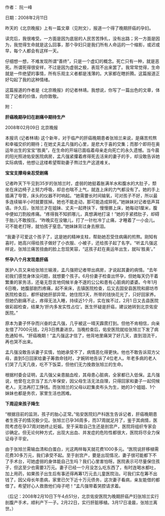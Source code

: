 
作者： 阮一峰

日期：2008年2月11日

昨天的《北京晚报》上有一篇文章（见附文），报道一个得了晚期肝癌的孕妇。

读完后，我很难受。一方面是因为底层的人民苦苦挣扎，没有出路；另一方面是因为，我觉得生命就是这么回事，那个孕妇只是我们所有人命运的一个缩影，或迟或早，每个人都会有这样一天。

仔细想一想，不难发现所谓“善终”，只是一个虚幻的概念。死亡只有一种，就是恶死。所谓死得很安祥，不过是因为虚弱之极，表现不出来罢了。我常常觉得，生命就是一件绝望的事情，所有乐观主义者都是浅薄的。大家都在瞎折腾。这篇报道正好勾起了我的这种情绪。

这篇报道的作者是《北京晚报》的记者林靖。我想说，你写了一篇出色的文章，体现了记者的价值，向你致敬。

附：

**肝癌晚期孕妇在剧痛中期待生产**

2008年02月09日 北京晚报

本报讯 (记者林靖) 这个新年，对于临产的肝癌晚期患者张旭兰来说，是痛苦煎熬和幸福交织的期待；在她丈夫孟凡强的心里，是悲大于喜的交集；而那个即将在奥运年出生的宝宝“胜奥”，在生命的开端已面临着母亲走向死亡的永久遗憾。当今晨的阳光照进佑安医院病房，孟凡强紧攥着疼得死去活来的妻子的手，却没敢告诉她实际病情，他想让这缕希望帮助妻子熬过生产这道难关。

**宝宝支撑母亲忍受剧痛**

记者昨天下午见到35岁的张旭兰时，虚弱的她挺着胀满羊水和腹水的大肚子，颓坐在床边椅子上努力呼吸，却总也喘不上气，就连上床的力气都没有了。她的手上插满了导管，床头的仪器不时响起。“她需要长时间输氧，可对孩子不好，所以最多连续输半小时就要拔掉。她也不能走动，那可能造成猝死。”她妹妹对记者低声耳语。许久后，张旭兰才在姐妹、丈夫一起搀扶下，慢慢挪上床，她每动1厘米，腹中便如刀割般疼痛。“疼得我不知抓哪儿，真想满地打滚！”她的手紧捂肚子，却碍于胎儿不敢按压。“昨晚实在没辙儿，打了一针杜冷丁止痛，才睡着了一小会儿。可不能老打呀，就怕孩子窒息。”她妹妹背过身去擦泪。

“我妻子可爱这个孩子了，这是她的精神支柱，帮助她忍受住病痛的煎熬。刚知有喜时，她高兴得给孩子做好了小衣服、小被子，还给孩子起了名字。“听孟凡强这样说，张旭兰痛苦扭曲的脸上忽现笑容，“这孩子赶在奥运年出生，就叫‘胜奥’。”

**怀孕八个月发现患肝癌**

医护人员又来给张旭兰输液，孟凡强把记者带出病房，才说起其妻的病情。“去年初我们感觉身体没问题，就想要个孩子。6月份妻子检查出怀孕，但她每天仍干着繁重的家务活，还毫无怨言地伺候半身不遂的公公和患有心脏病的婆婆。今年1月6日晚，她腹部剧烈疼痛，起不来床，去镇医院检查，后又去固安县医院和廊坊市医院检查后，都怀疑她肝部异常。她住院3天，所带的钱快花光了，只好回家养。但她仍剧痛不止，疼得无法入睡，持续近1个月，实在挨不过，2月1 日又去县医院做彩超检查，结果为‘肝内多发实性占位’。医生怀疑是肝癌，建议她转到北京佑安医院。”

原本为妻子怀孕而兴奋的孟凡强，几乎被这一晴天霹雳打到。但他不肯相信，向亲友借了7000元钱，2月3日携妻进京。当晚检查后，佑安医院就给张旭兰下发了病危通知书。“肝癌晚期！”孟凡强这才信了，他背地里痛哭了好几天，直到泪流干，再也哭不出来。

孟凡强没敢告诉妻子实情，怕她承受不了，病情恶化得更快。他也不敢告诉双方父母，直到5日回家给妻子筹救命钱时，才婉转地告诉了4位老人。年老多病的老人们哭了几天几夜，吃不下饭菜，但他们无力挽救张旭兰的生命。

根据村委会证明，孟凡强父亲患脑血栓，其母患心脏病，全家都已入低保。孟凡强说，他曾在北京当了五六年保安，因父母生活无法自理，只得回家和妻子一起伺候老人，无法再打工挣钱。而张旭兰的父母以赶集卖布头为生，她的3个姐姐、1个妹妹也都是务农，家里生活也困难。

**下周迎来孩子降生**

“根据目前的监测，孩子的胎心正常。”佑安医院妇产科医生告诉记者，肝癌晚期患者生孩子的情况极少见。张旭兰已孕36周多，而37周就足月了，鉴于其病情，医院考虑在孕37周对她终止妊娠。至于采取自己生还是剖宫产，医院将组织专家会诊确定。但无论何种方式，出现大出血、并发症的危险性都很大，医院将尽全力保证母子平安。

由于张旭兰需输血清和白蛋白，光这两样每天就花费1000多元。“医院说肝移植需花费30多万元，我们承受不起。至于剖宫产，要是出现情况，妻子很可能都下不了手术台，可她虚弱的身体能自己生吗？我们心里害怕呀。医院表示可尽量保住孩子，但这至少也需要3万元。妻子已经一个月没怎么吃东西了，有时连喝水都吐，加上用药，如果孩子出生后有事还得再筹1万元去儿童医院治。可我们实在筹不出钱了，因父母长年患病，家里已欠下近十万元债务，这次妻子看病，亲友能借的都借了。希望好心人救救他们母子吧！”孟凡强带着哭腔请求着。

（后记：2008年2月10日下午4点51分，北京佑安医院为晚期肝癌产妇张旭兰实行剖腹产手术，顺利产下一子。2月22日，实行肝脏移植。3月17日凌晨，张旭兰离世。）